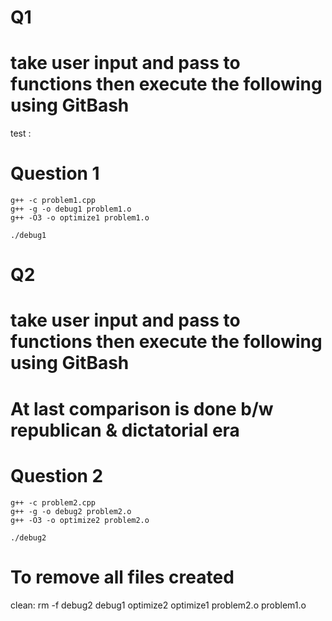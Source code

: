 # Q1
# take user input and pass to functions then execute the following using GitBash

test :
# Question 1
	g++ -c problem1.cpp
	g++ -g -o debug1 problem1.o
	g++ -O3 -o optimize1 problem1.o

	./debug1


# Q2
# take user input and pass to functions then execute the following using GitBash
# At last comparison is done b/w republican  & dictatorial era


# Question 2
	g++ -c problem2.cpp
	g++ -g -o debug2 problem2.o
	g++ -O3 -o optimize2 problem2.o

	./debug2


# To remove all files created
clean:
	rm -f debug2 debug1 optimize2 optimize1 problem2.o problem1.o
